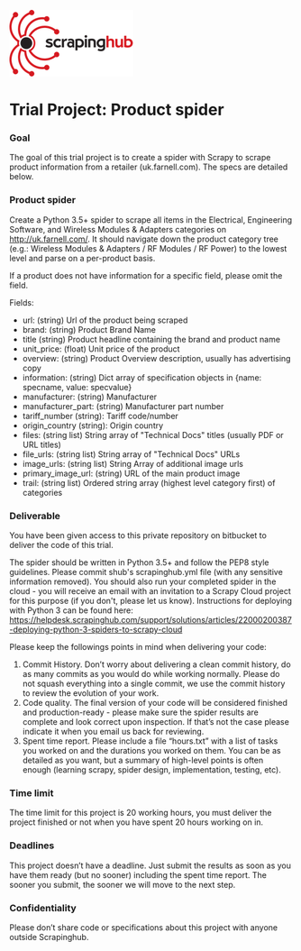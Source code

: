 ![Scrapinghub logo](scrapinghub.png)

# Trial Project: Product spider #

### Goal ###

The goal of this trial project is to create a spider with Scrapy to scrape product information from a retailer (uk.farnell.com). The specs are detailed below.

### Product spider ###

Create a Python 3.5+ spider to scrape all items in the Electrical, Engineering Software, and Wireless Modules & Adapters categories on http://uk.farnell.com/.
It should navigate down the product category tree (e.g.: Wireless Modules & Adapters / RF Modules / RF Power) to the lowest level and parse on a per-product basis.

If a product does not have information for a specific field, please omit the field.

Fields:

* url: (string) Url of the product being scraped
* brand: (string) Product Brand Name
* title (string) Product headline containing the brand and product name
* unit_price: (float) Unit price of the product
* overview: (string) Product Overview description, usually has advertising copy
* information: (string) Dict array of specification objects in {name: specname, value: specvalue}
* manufacturer: (string) Manufacturer
* manufacturer_part: (string) Manufacturer part number
* tariff_number (string): Tariff code/number
* origin_country (string): Origin country
* files: (string list) String array of "Technical Docs" titles (usually PDF or URL titles)
* file_urls: (string list) String array of "Technical Docs" URLs
* image_urls: (string list) String Array of additional image urls
* primary_image_url: (string) URL of the main product image
* trail: (string list) Ordered string array (highest level category first) of categories

### Deliverable ###

You have been given access to this private repository on bitbucket to deliver the code of this trial.

The spider should be written in Python 3.5+ and follow the PEP8 style guidelines.  Please commit shub's scrapinghub.yml file (with any sensitive information removed).  You should also run your completed spider in the cloud - you will receive an email with an invitation to a Scrapy Cloud project for this purpose (if you don't, please let us know).  Instructions for deploying with Python 3 can be found here: https://helpdesk.scrapinghub.com/support/solutions/articles/22000200387-deploying-python-3-spiders-to-scrapy-cloud


Please keep the followings points in mind when delivering your code:

1. Commit History. Don’t worry about delivering a clean commit history, do as many commits as you would do while working normally. Please do not squash everything into a single commit, we use the commit history to review the evolution of your work.
2. Code quality. The final version of your code will be considered finished and production-ready - please make sure the spider results are complete and look correct upon inspection. If that’s not the case please indicate it when you email us back for reviewing.
3. Spent time report. Please include a file “hours.txt” with a list of tasks you worked on and the durations you worked on them. You can be as detailed as you want, but a summary of high-level points is often enough (learning scrapy, spider design, implementation, testing, etc).

### Time limit ###

The time limit for this project is 20 working hours, you must deliver the project finished or not when you have spent 20 hours working on in.

### Deadlines ###

This project doesn’t have a deadline. Just submit the results as soon as you have them ready (but no sooner) including the spent time report. The sooner you submit, the sooner we will move to the next step.

### Confidentiality ###

Please don’t share code or specifications about this project with anyone outside Scrapinghub.
